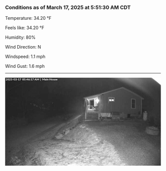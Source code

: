 ### Conditions as of March 17, 2025 at 5:51:30 AM CDT 

Temperature: 34.20 &deg;F

Feels like: 34.20 &deg;F

Humidity: 80%

Wind Direction: N

Windspeed: 1.1 mph

Wind Gust: 1.6 mph

---

<img src="./images/latest.jpeg"/>

